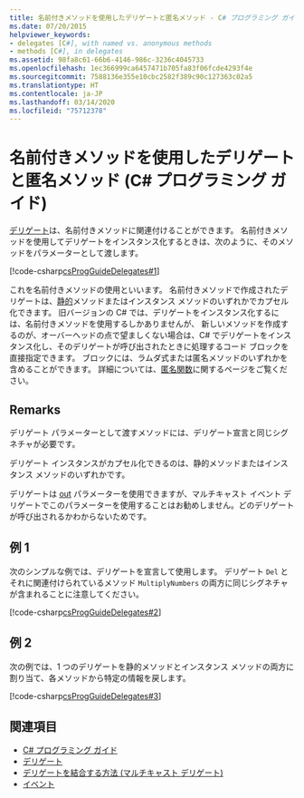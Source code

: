 ```yaml
---
title: 名前付きメソッドを使用したデリゲートと匿名メソッド - C# プログラミング ガイド
ms.date: 07/20/2015
helpviewer_keywords:
- delegates [C#], with named vs. anonymous methods
- methods [C#], in delegates
ms.assetid: 98fa8c61-66b6-4146-986c-3236c4045733
ms.openlocfilehash: 1ec366999ca6457471b705fa83f06fcde4293f4e
ms.sourcegitcommit: 7588136e355e10cbc2582f389c90c127363c02a5
ms.translationtype: HT
ms.contentlocale: ja-JP
ms.lasthandoff: 03/14/2020
ms.locfileid: "75712378"
---
```

# <a name="delegates-with-named-vs-anonymous-methods-c-programming-guide"></a>名前付きメソッドを使用したデリゲートと匿名メソッド (C# プログラミング ガイド)
[デリゲート](../../language-reference/builtin-types/reference-types.md)は、名前付きメソッドに関連付けることができます。 名前付きメソッドを使用してデリゲートをインスタンス化するときは、次のように、そのメソッドをパラメーターとして渡します。  
  
 [!code-csharp[csProgGuideDelegates#1](~/samples/snippets/csharp/VS_Snippets_VBCSharp/csProgGuideDelegates/CS/Delegates.cs#1)]  
  
 これを名前付きメソッドの使用といいます。 名前付きメソッドで作成されたデリゲートは、[静的](../../language-reference/keywords/static.md)メソッドまたはインスタンス メソッドのいずれかでカプセル化できます。 旧バージョンの C# では、デリゲートをインスタンス化するには、名前付きメソッドを使用するしかありませんが、 新しいメソッドを作成するのが、オーバーヘッドの点で望ましくない場合は、C# でデリゲートをインスタンス化し、そのデリゲートが呼び出されたときに処理するコード ブロックを直接指定できます。 ブロックには、ラムダ式または匿名メソッドのいずれかを含めることができます。 詳細については、[匿名関数](../statements-expressions-operators/anonymous-functions.md)に関するページをご覧ください。  
  
## <a name="remarks"></a>Remarks  
 デリゲート パラメーターとして渡すメソッドには、デリゲート宣言と同じシグネチャが必要です。  
  
 デリゲート インスタンスがカプセル化できるのは、静的メソッドまたはインスタンス メソッドのいずれかです。  
  
 デリゲートは [out](../../language-reference/keywords/out-parameter-modifier.md) パラメーターを使用できますが、マルチキャスト イベント デリゲートでこのパラメーターを使用することはお勧めしません。どのデリゲートが呼び出されるかわからないためです。  
  
## <a name="example-1"></a>例 1  
 次のシンプルな例では、デリゲートを宣言して使用します。 デリゲート `Del` とそれに関連付けられているメソッド `MultiplyNumbers` の両方に同じシグネチャが含まれることに注意してください。  
  
 [!code-csharp[csProgGuideDelegates#2](~/samples/snippets/csharp/VS_Snippets_VBCSharp/csProgGuideDelegates/CS/Delegates.cs#2)]  
  
## <a name="example-2"></a>例 2  
 次の例では、1 つのデリゲートを静的メソッドとインスタンス メソッドの両方に割り当て、各メソッドから特定の情報を戻します。  
  
 [!code-csharp[csProgGuideDelegates#3](~/samples/snippets/csharp/VS_Snippets_VBCSharp/csProgGuideDelegates/CS/Delegates.cs#3)]  
  
## <a name="see-also"></a>関連項目

- [C# プログラミング ガイド](../index.md)
- [デリゲート](./index.md)
- [デリゲートを結合する方法 (マルチキャスト デリゲート)](./how-to-combine-delegates-multicast-delegates.md)
- [イベント](../events/index.md)
